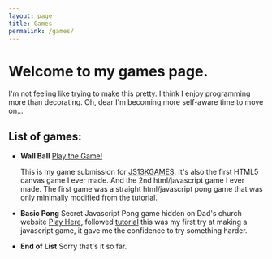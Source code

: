 ```yaml
---
layout: page
title: Games
permalink: /games/
---
```


# Welcome to my games page. 

I'm not feeling like trying to make this pretty. I think I enjoy programming more than decorating. Oh, dear I'm becoming more self-aware time to move on...

## List of games:

- **Wall Ball**
   [Play the Game!](https://vertfromage.github.io./games/backSideBall/index.html)

   This is my game submission for [JS13KGAMES](https://js13kgames.com/ "js13kgames.com").  It's also the first HTML5 canvas game I ever made. And the 2nd html/javascript game I ever made. The first game was a straight html/javascript pong game that was only minimally modified from the tutorial.

- **Basic Pong**
    Secret Javascript Pong game hidden on Dad's church website [Play Here](https://www.riversidealbertchurch.com/pong), followed [tutorial]( https://medium.com/@hershybateea/how-to-make-pong-with-javascript-1a6bd6226ea1) this was my first try at making a javascript game, it gave me the confidence to try something harder.

- **End of List**
   Sorry that's it so far. 
